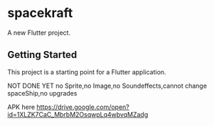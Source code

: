 # spacekraft

A new Flutter project.

## Getting Started

This project is a starting point for a Flutter application.

NOT DONE YET 
no Sprite,no Image,no Soundeffects,cannot change spaceShip,no upgrades

APK here
https://drive.google.com/open?id=1XLZK7CaC_MbrbM2OsqwpLq4wbvqMZadg

